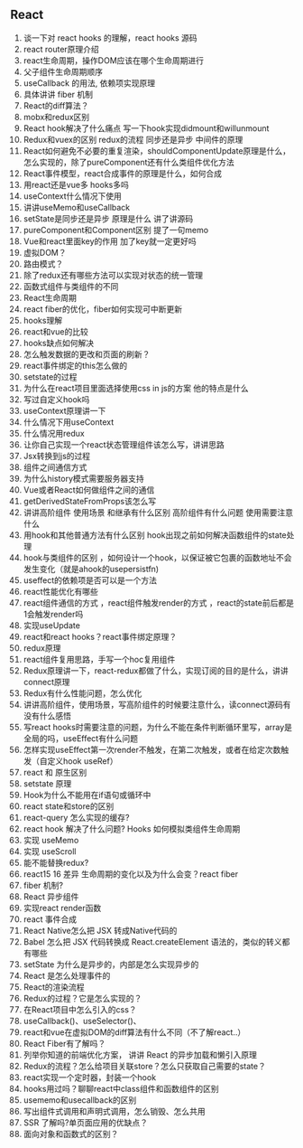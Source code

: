 ## React
1. 谈一下对 react hooks 的理解，react hooks 源码
2. react router原理介绍
3. react生命周期，操作DOM应该在哪个生命周期进行
4. 父子组件生命周期顺序
5. useCallback 的用法, 依赖项实现原理
6. 具体讲讲 fiber 机制
7. React的diff算法？
8. mobx和redux区别
9. React hook解决了什么痛点 写一下hook实现didmount和willunmount
10. Redux和vuex的区别 redux的流程 同步还是异步 中间件的原理
11. React如何避免不必要的重复渲染，shouldComponentUpdate原理是什么，怎么实现的，除了pureComponent还有什么类组件优化方法
12. React事件模型，react合成事件的原理是什么，如何合成
13. 用react还是vue多 hooks多吗
14. useContext什么情况下使用
15. 讲讲useMemo和useCallback
16. setState是同步还是异步 原理是什么 讲了讲源码
17. pureComponent和Component区别 提了一句memo
18. Vue和react里面key的作用 加了key就一定更好吗
19. 虚拟DOM？
20. 路由模式？
21. 除了redux还有哪些方法可以实现对状态的统一管理
22. 函数式组件与类组件的不同
23. React生命周期
24. react fiber的优化，fiber如何实现可中断更新
25. hooks理解
26. react和vue的比较
27. hooks缺点如何解决
28. 怎么触发数据的更改和页面的刷新？
29. react事件绑定的this怎么做的
30. setstate的过程
31. 为什么在react项目里面选择使用css in js的方案 他的特点是什么
32. 写过自定义hook吗
33. useContext原理讲一下
34. 什么情况下用useContext
35. 什么情况用redux
36. 让你自己实现一个react状态管理组件该怎么写，讲讲思路
37. Jsx转换到js的过程
38. 组件之间通信方式
39. 为什么history模式需要服务器支持
40. Vue或者React如何做组件之间的通信
41. getDerivedStateFromProps该怎么写
42. 讲讲高阶组件 使用场景 和继承有什么区别 高阶组件有什么问题 使用需要注意什么
43. 用hook和其他普通方法有什么区别 hook出现之前如何解决函数组件的state处理
44. hook与类组件的区别 ，如何设计一个hook，以保证被它包裹的函数地址不会发生变化（就是ahook的usepersistfn)
45. useffect的依赖项是否可以是一个方法
46. react性能优化有哪些
47. react组件通信的方式 ，react组件触发render的方式 ，react的state前后都是1会触发render吗
48. 实现useUpdate
49. react和react hooks？react事件绑定原理？
50. redux原理
51. react组件复用思路，手写一个hoc复用组件
52. Redux原理讲一下，react-redux都做了什么，实现订阅的目的是什么，讲讲connect原理
53. Redux有什么性能问题，怎么优化
54. 讲讲高阶组件，使用场景，写高阶组件的时候要注意什么，读connect源码有没有什么感悟
55. 写react hooks时需要注意的问题，为什么不能在条件判断循环里写，array是全局的吗，useEffect有什么问题
56. 怎样实现useEffect第一次render不触发，在第二次触发，或者在给定次数触发（自定义hook useRef）
57. react 和 原生区别
58. setstate 原理
59. Hook为什么不能用在if语句或循环中
60. react state和store的区别
61. react-query 怎么实现的缓存?
62. react hook 解决了什么问题? Hooks 如何模拟类组件生命周期
63. 实现 useMemo
64. 实现 useScroll
65. 能不能替换redux?
66. react15 16 差异 生命周期的变化以及为什么会变？react fiber
67. fiber 机制?
68. React 异步组件
69. 实现react render函数
70. react 事件合成
71. React Native怎么把 JSX 转成Native代码的
72. Babel 怎么把 JSX 代码转换成 React.createElement 语法的，类似的转义都有哪些
73. setState 为什么是异步的，内部是怎么实现异步的
74. React 是怎么处理事件的
75. React的渲染流程
76. Redux的过程？它是怎么实现的？
77. 在React项目中怎么引入的css？
78. useCallback()、useSelector()、
79. react和vue在虚拟DOM的diff算法有什么不同（不了解react..）
80. React Fiber有了解吗？
81. 列举你知道的前端优化方案， 讲讲 React 的异步加载和懒引入原理
82. Redux的流程？怎么给项目关联store？怎么只获取自己需要的state？
83. react实现一个定时器，封装一个hook
84. hooks用过吗？聊聊react中class组件和函数组件的区别
85. usememo和usecallback的区别
86. 写出组件式调用和声明式调用，怎么销毁、怎么共用
87. SSR 了解吗?单页面应用的优缺点？
88. 面向对象和函数式的区别？
